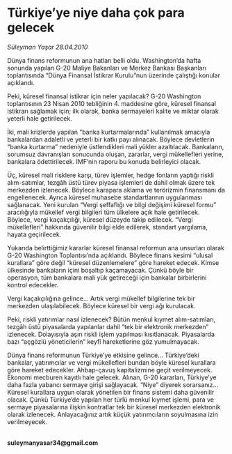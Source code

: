 # Türkiye’ye niye daha çok para gelecek

*Süleyman Yaşar 28.04.2010*

<div class="yazi"><p>Dünya finans reformunun ana hatları belli oldu. Washington’da hafta sonunda yapılan G-20 Maliye Bakanları ve Merkez Bankası Başkanları toplantısında “Dünya Finansal İstikrar Kurulu”nun üzerinde çalıştığı konular açıklandı.</p>
<p>Peki, küresel finansal istikrar için neler yapılacak? G-20 Washington toplantısının 23 Nisan 2010 tebliğinin 4. maddesine göre, küresel finansal istikrarı sağlamak için; ilk olarak, banka sermayeleri kalite ve miktar olarak yeterli hale getirilecek. </p>
<p>İki, mali krizlerde yapılan “banka kurtarmalarında” kullanılmak amacıyla bankalardan adaletli ve yeterli bir katkı payı alınacak. Böylece devletlerin “banka kurtarma” nedeniyle üstlendikleri mali yükler azaltılacak. Bankaların, sorumsuz davranışları sonucunda oluşan, zararlar, vergi mükellefleri yerine, bankalara ödettirilecek. IMF’nin raporu bu konuda belirleyici olacak.</p>
<p>Üç, küresel mali risklere karşı, türev işlemler, hedge fonların yaptığı riskli alım-satımlar, tezgâh üstü türev piyasa işlemleri de dahil olmak üzere tek merkezden izlenecek. Böylece karapara aklama ve terörizmin finansmanı da engellenecek. Ayrıca küresel muhasebe standartlarının uygulanması sağlanacak. Yeni kurulan “Vergi şeffaflığı ve bilgi değişimi küresel formu” aracılığıyla mükellef vergi bilgileri tüm ülkelere açık hale getirilecek. Böylece, vergi kaçakçılığı, küresel düzeyde takip edilecek. “Vergi mükellefleri” hakkında güvenilir bilgi elde edilerek, standart yargılama, hayata geçirilecek. </p>
<p>Yukarıda belirttiğimiz kararlar küresel finansal reformun ana unsurları olarak G-20 Washington Toplantısı’nda açıklandı. Böylece finans kesimi “ulusal kurallara” göre değil “küresel düzenlemelere” göre hareket edecek. Kimse ülkesinde bankaların içini boşaltıp kaçamayacak. Çünkü böyle bir operasyon, tüm bankalara mali yük getireceği için bankalar birbirlerini kontrol edecekler.</p>
<p>Vergi kaçakçılığına gelince... Artık vergi mükellef bilgilerine tek bir merkezden ulaşılabilecek. Böylece küresel bir vergi ağı kurulacak.</p>
<p>Peki, riskli yatırımlar nasıl izlenecek? Bütün menkul kıymet alım-satımları, tezgâh üstü piyasalarda yapılanlar dahil “tek bir elektronik merkezden” izlenecek. Dolayısıyla aşırı riskli işlem yapılması kısıtlanacak. Piyasalarda bazı “açgözlü yöneticilerin” keyfî hareketlerine göz yumulmayacak. </p>
<p>Dünya finans reformunun Türkiye’ye etkisine gelince... Türkiye’deki bankalar, yatırımcılar ve vergi mükellefleri bundan böyle küresel kurallara göre hareket edecekler. Ahbap-çavuş kapitalizmine geçit verilmeyecek. Ekonomi mecburen kayıtlı hale gelecek. Alınan, G-20 kararları, Türkiye’ye daha fazla yabancı sermaye girişi sağlayacak. “Niye” diyerek sorarsanız... Küresel kurallara uygun olarak yönetilen bir finans sistemi daha güvenilir olacak. Çünkü Türkiye’de yapılan her türlü menkul kıymet işlemi, para ve sermaye piyasalarına ilişkin kontratlar tek bir küresel merkezden elektronik olarak izlenecek. Anlayacağınız artık küçük yatırımcıların soyulmasına izin verilmeyecek.</p>
<p><b><br/>suleymanyasar34@gmail.com</b></p></div>
